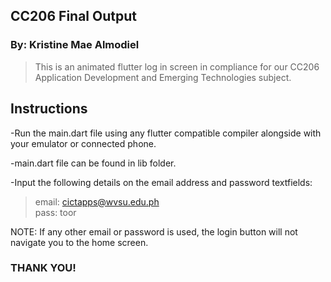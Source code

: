 ## CC206 Final Output

### By: Kristine Mae Almodiel

> This is an animated flutter log in screen in compliance for our CC206 Application Development and Emerging Technologies subject. 

## Instructions
-Run the main.dart file using any flutter compatible compiler alongside with your emulator or connected phone.

-main.dart file can be found in lib folder.

-Input the following details on the email address and password textfields:

 > email: cictapps@wvsu.edu.ph <br>
 > pass: toor

NOTE:
If any other email or password is used, the login button will not navigate you to the home screen.


### THANK YOU!
